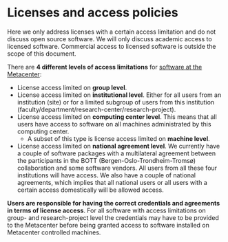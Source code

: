 

# Licenses and access policies

Here we only address licenses with a certain access limitation and do not
discuss open source software. We will only discuss academic access to licensed
software. Commercial access to licensed software is outside the scope of this
document.

There are **4 different levels of access limitations** for
[software at the Metacenter](software-list.md):

- License access limited on **group level**.
- License access limited on **institutional level**.
  Either for all users from an institution (site) or for a limited subgroup of
  users from this institution
  (faculty/department/research-center/research-project).
- License access limited on **computing center level**.
  This means that all users have access to software on all machines administrated by this computing center.
  - A subset of this type is license access limited on **machine level**.
- License access limited on **national agreement level**.
  We currently have a couple of software packages with a
  multilateral agreement between the participants in the BOTT
  (Bergen-Oslo-Trondheim-Tromsø) collaboration and some software vendors. All
  users from all these four institutions will have access. We also have a couple
  of national agreements, which implies that all national users or all users with
  a certain access domestically will be allowed access.

**Users are responsible for having the correct credentials and agreements in
terms of license access**. For all software with access limitations
on group- and research-project level the credentials may have to be provided to
the Metacenter before being granted access to software installed on Metacenter
controlled machines.
